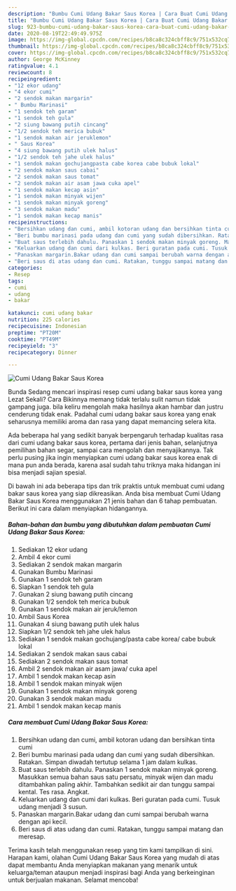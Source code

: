 ```yaml
---
description: "Bumbu Cumi Udang Bakar Saus Korea | Cara Buat Cumi Udang Bakar Saus Korea Yang Enak dan Simpel"
title: "Bumbu Cumi Udang Bakar Saus Korea | Cara Buat Cumi Udang Bakar Saus Korea Yang Enak dan Simpel"
slug: 923-bumbu-cumi-udang-bakar-saus-korea-cara-buat-cumi-udang-bakar-saus-korea-yang-enak-dan-simpel
date: 2020-08-19T22:49:49.975Z
image: https://img-global.cpcdn.com/recipes/b8ca8c324cbff8c9/751x532cq70/cumi-udang-bakar-saus-korea-foto-resep-utama.jpg
thumbnail: https://img-global.cpcdn.com/recipes/b8ca8c324cbff8c9/751x532cq70/cumi-udang-bakar-saus-korea-foto-resep-utama.jpg
cover: https://img-global.cpcdn.com/recipes/b8ca8c324cbff8c9/751x532cq70/cumi-udang-bakar-saus-korea-foto-resep-utama.jpg
author: George McKinney
ratingvalue: 4.1
reviewcount: 8
recipeingredient:
- "12 ekor udang"
- "4 ekor cumi"
- "2 sendok makan margarin"
- " Bumbu Marinasi"
- "1 sendok teh garam"
- "1 sendok teh gula"
- "2 siung bawang putih cincang"
- "1/2 sendok teh merica bubuk"
- "1 sendok makan air jeruklemon"
- " Saus Korea"
- "4 siung bawang putih ulek halus"
- "1/2 sendok teh jahe ulek halus"
- "1 sendok makan gochujangpasta cabe korea cabe bubuk lokal"
- "2 sendok makan saus cabai"
- "2 sendok makan saus tomat"
- "2 sendok makan air asam jawa cuka apel"
- "1 sendok makan kecap asin"
- "1 sendok makan minyak wijen"
- "1 sendok makan minyak goreng"
- "3 sendok makan madu"
- "1 sendok makan kecap manis"
recipeinstructions:
- "Bersihkan udang dan cumi, ambil kotoran udang dan bersihkan tinta cumi"
- "Beri bumbu marinasi pada udang dan cumi yang sudah dibersihkan. Ratakan. Simpan diwadah tertutup selama 1 jam dalam kulkas."
- "Buat saus terlebih dahulu. Panaskan 1 sendok makan minyak goreng. Masukkan semua bahan saus satu persatu, minyak wijen dan madu ditambahkan paling akhir. Tambahkan sedikit air dan tunggu sampai kental. Tes rasa. Angkat."
- "Keluarkan udang dan cumi dari kulkas. Beri guratan pada cumi. Tusuk udang menjadi 3 susun."
- "Panaskan margarin.Bakar udang dan cumi sampai berubah warna dengan api kecil."
- "Beri saus di atas udang dan cumi. Ratakan, tunggu sampai matang dan meresap."
categories:
- Resep
tags:
- cumi
- udang
- bakar

katakunci: cumi udang bakar 
nutrition: 225 calories
recipecuisine: Indonesian
preptime: "PT20M"
cooktime: "PT49M"
recipeyield: "3"
recipecategory: Dinner

---
```



![Cumi Udang Bakar Saus Korea](https://img-global.cpcdn.com/recipes/b8ca8c324cbff8c9/751x532cq70/cumi-udang-bakar-saus-korea-foto-resep-utama.jpg)

Bunda Sedang mencari inspirasi resep cumi udang bakar saus korea yang Lezat Sekali? Cara Bikinnya memang tidak terlalu sulit namun tidak gampang juga. bila keliru mengolah maka hasilnya akan hambar dan justru cenderung tidak enak. Padahal cumi udang bakar saus korea yang enak seharusnya memiliki aroma dan rasa yang dapat memancing selera kita.

Ada beberapa hal yang sedikit banyak berpengaruh terhadap kualitas rasa dari cumi udang bakar saus korea, pertama dari jenis bahan, selanjutnya pemilihan bahan segar, sampai cara mengolah dan menyajikannya. Tak perlu pusing jika ingin menyiapkan cumi udang bakar saus korea enak di mana pun anda berada, karena asal sudah tahu triknya maka hidangan ini bisa menjadi sajian spesial.




Di bawah ini ada beberapa tips dan trik praktis untuk membuat cumi udang bakar saus korea yang siap dikreasikan. Anda bisa membuat Cumi Udang Bakar Saus Korea menggunakan 21 jenis bahan dan 6 tahap pembuatan. Berikut ini cara dalam menyiapkan hidangannya.

<!--inarticleads1-->

##### Bahan-bahan dan bumbu yang dibutuhkan dalam pembuatan Cumi Udang Bakar Saus Korea:

1. Sediakan 12 ekor udang
1. Ambil 4 ekor cumi
1. Sediakan 2 sendok makan margarin
1. Gunakan  Bumbu Marinasi
1. Gunakan 1 sendok teh garam
1. Siapkan 1 sendok teh gula
1. Gunakan 2 siung bawang putih cincang
1. Gunakan 1/2 sendok teh merica bubuk
1. Gunakan 1 sendok makan air jeruk/lemon
1. Ambil  Saus Korea
1. Gunakan 4 siung bawang putih ulek halus
1. Siapkan 1/2 sendok teh jahe ulek halus
1. Sediakan 1 sendok makan gochujang/pasta cabe korea/ cabe bubuk lokal
1. Sediakan 2 sendok makan saus cabai
1. Sediakan 2 sendok makan saus tomat
1. Ambil 2 sendok makan air asam jawa/ cuka apel
1. Ambil 1 sendok makan kecap asin
1. Ambil 1 sendok makan minyak wijen
1. Gunakan 1 sendok makan minyak goreng
1. Gunakan 3 sendok makan madu
1. Ambil 1 sendok makan kecap manis




<!--inarticleads2-->

##### Cara membuat Cumi Udang Bakar Saus Korea:

1. Bersihkan udang dan cumi, ambil kotoran udang dan bersihkan tinta cumi
1. Beri bumbu marinasi pada udang dan cumi yang sudah dibersihkan. Ratakan. Simpan diwadah tertutup selama 1 jam dalam kulkas.
1. Buat saus terlebih dahulu. Panaskan 1 sendok makan minyak goreng. Masukkan semua bahan saus satu persatu, minyak wijen dan madu ditambahkan paling akhir. Tambahkan sedikit air dan tunggu sampai kental. Tes rasa. Angkat.
1. Keluarkan udang dan cumi dari kulkas. Beri guratan pada cumi. Tusuk udang menjadi 3 susun.
1. Panaskan margarin.Bakar udang dan cumi sampai berubah warna dengan api kecil.
1. Beri saus di atas udang dan cumi. Ratakan, tunggu sampai matang dan meresap.




Terima kasih telah menggunakan resep yang tim kami tampilkan di sini. Harapan kami, olahan Cumi Udang Bakar Saus Korea yang mudah di atas dapat membantu Anda menyiapkan makanan yang menarik untuk keluarga/teman ataupun menjadi inspirasi bagi Anda yang berkeinginan untuk berjualan makanan. Selamat mencoba!
